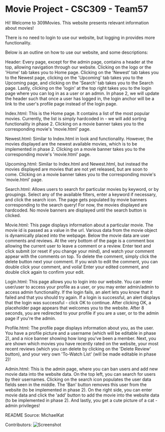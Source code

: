 # Movie Project - CSC309 - Team57

Hi! Welcome to 309Movies. This website presents relevant information about movies!

There is no need to login to use our website, but logging in provides more functionality.

Below is an outline on how to use our website, and some descriptions:

Header:
Every page, except for the admin page, contains a header at the top, allowing navigation
through our website. Clicking on the logo or the 'Home' tab takes you to Home page.
Clicking on the 'Newest' tab takes you to the Newest page, clicking on the 'Upcoming'
tab takes you to the Upcoming page, and clicking on the 'Search' tab takes you to the
Search page. Lastly, clicking on the 'login' at the top right takes you to the login
page where you can log in as a user or an admin.
In phase 2, we will update the header such that once a user has logged in, the login
anchor will be a link to the user's profile page instead of the login page.

Index.html:
This is the Home page. It contains a list of the most popular movies. Currently, the list
is simply hardcoded in - we will add sorting functionality in phase 2. Clicking on a movie
banner takes you to the corresponding movie's 'movie.html' page.

Newest.html:
Similar to Index.html in look and functionality. However, the movies displayed are the
newest available movies, which is to be implemented in phase 2. Clicking on a movie banner
takes you to the corresponding movie's 'movie.html' page.

Upcoming.html:
Similar to Index.html and Newest.html, but instead the movies displayed are movies that
are not yet released, but are soon to come. Clicking on a movie banner takes you to the
corresponding movie's 'movie.html' page.

Search.html:
Allows users to search for particular movies by keyword, or by groupings. Select any of
the available filters, enter a keyword if necessary, and click the search icon. The page
gets populated by movie banners corresponding to the search query! For now, the movies
displayed are hardcoded. No movie banners are displayed until the search button is clicked.

Movie.html:
This page displays information about a particular movie. The movie id is passed as a value
in the url. Various data from the movie object is dynamically placed into the webpage.
Below the movie data are user comments and reviews. At the very bottom of the page is a
comment box allowing the current user to leave a comment or a review. Enter text and click
submit (or reset if you change your mind), and watch your comment appear with the comments
on top. To delete the comment, simply click the delete button next your comment. If you wish
to edit the comment, you can double click your comment, and voila! Enter your edited comment,
and double click again to confirm your edit.

Login.html:
This page allows you to login into our website. You can enter user/user to access your profile
as a user, or you may enter admin/admin to access admin functionality. If the login fails, an
alert lets you know that it failed and that you should try again. If a login is successful, an
alert displays that the login was successful - click OK to continue. After clicking OK, a
placeholder page appears that welcomes you to the website. After 8 seconds, you are redirected
to your profile if you are a user, or to the admin page if you're the admin.

Profile.html:
The profile page displays information about you, as the user. You have a profile picture and a
username (which will be editable in phase 2), and a nice banner showing how long you've been a
member. Next, you are shown which movies you have recently rated on the website, your most
recent reviews (which you can delete by clicking on the 'Delete Review' button), and your very
own 'To-Watch List' (will be made editable in phase 2)!

Admin.html:
This is the admin page, where you can ban users and add new movie data into the website data.
On the top left, you can search for users by their usernames. Clicking on the search icon
populates the user data fields seen in the middle. The 'Ban' button removes this user from the
website (to be implemented in phase 2). On the right side, you can enter movie data and click
the 'add' button to add the movie into the website data (to be implemented in phase 2). And
lastly, you get a cute picture of a cat - admin privileges! 

README Source: MichaelKat

Contributors:
![Screenshot](https://github.com/mistybreezy/team57/blob/main/contributors.png?raw=true)
